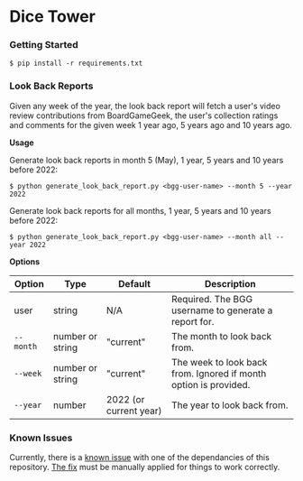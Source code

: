 # Dice Tower


### Getting Started

```
$ pip install -r requirements.txt
```


### Look Back Reports
Given any week of the year, the look back report will fetch a user's video review contributions
from BoardGameGeek, the user's collection ratings and comments for the given week 1 year ago,
5 years ago and 10 years ago.


**Usage**

Generate look back reports in month 5 (May), 1 year, 5 years and 10 years before 2022: 
```
$ python generate_look_back_report.py <bgg-user-name> --month 5 --year 2022
```


Generate look back reports for all months, 1 year, 5 years and 10 years before 2022: 
```
$ python generate_look_back_report.py <bgg-user-name> --month all --year 2022
```


**Options**

| Option | Type | Default | Description |
| ------ | ---- | ------- | ----------- |
| user | string | N/A | Required. The BGG username to generate a report for. |
| `--month` | number or string | "current" | The month to look back from. |
| `--week` | number or string | "current" | The week to look back from. Ignored if month option is provided. |
| `--year` | number | 2022 (or current year) | The year to look back from. |


### Known Issues

Currently, there is a [known issue](https://github.com/lcosmin/boardgamegeek/issues/67) with one of the dependancies of
this repository. [The fix](https://github.com/lcosmin/boardgamegeek/pull/68) must be manually applied for things to work
correctly.